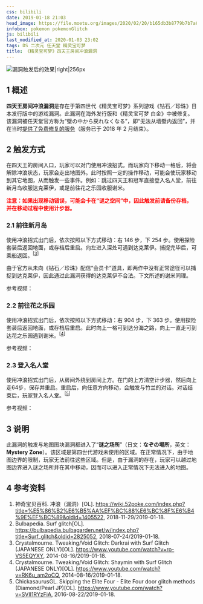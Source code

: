 ```yaml
---
css: bilibili
date: 2019-01-18 21:03
head_image: https://file.moetu.org/images/2020/02/20/b165db3b8779b7b7a651765b992fd48be69bef5add7cea2b.png
infobox: pokemon pokemonGlitch
js: bilibili
last_modified_at: 2020-01-03 23:02
tags: DS 二次元 任天堂 精灵宝可梦
title: 《精灵宝可梦》四天王房间冲浪漏洞
---
```

![漏洞触发后的效果\|right\|256px](https://file.moetu.org/images/2020/02/20/b165db3b8779b7b7a651765b992fd48be69bef5add7cea2b.png)

## 1 概述
**四天王房间冲浪漏洞**是存在于第四世代《精灵宝可梦》系列游戏《钻石／珍珠》日本发行版中的游戏漏洞。此漏洞在海外发行版和《精灵宝可梦 白金》中被修复。该漏洞被任天堂官方称为“<span lang="ja">壁の中から戻れなくなる</span>”，即“无法从墙壁内返回”，并在当时[提供了免费修复的服务](https://www.nintendo.co.jp/ds/adaj/info/index.html)（服务已于 2018 年 2 月结束）。

## 2 触发方式
在四天王的房间入口，玩家可以对门使用冲浪招式。而玩家向下移动一格后，将会解除冲浪状态，玩家会走出地图外。此时按照一定的操作移动，可能会使玩家移动到其它地图，从而触发一些事件。例如：跳过四天王和冠军直接登入名人堂，前往新月岛收服达克莱伊，或是前往花之乐园收服谢米。

<p style="color: #F00; font-weight: bold;">注意：如果出现移动错误，可能会卡在“谜之空间”中，因此触发前请备份存档，并在移动过程中使用计步器。</p>

### 2.1 前往新月岛
使用冲浪招式出门后，依次按照以下方式移动：右 146 步，下 254 步。使用探险套装后返回地面，或存档后重启。向左进入深处可遇到达克莱伊。捕捉完毕后，可乘船返回。<sup>[[3](#ref-3)]</sup>

由于官方从未向《钻石／珍珠》配信“会员卡”道具，即两作中没有正常途径可以捕捉到达克莱伊，因此通过此漏洞获得的达克莱伊不合法。下文所述的谢米同理。

参考视频：

<div class="bilibiliBox" data-aid="35191961" data-page="1"></div>

### 2.2 前往花之乐园
使用冲浪招式出门后，依次按照以下方式移动：右 904 步，下 363 步。使用探险套装后返回地面，或存档后重启。此时向上一格可到达分海之路，向上一直走可到达花之乐园遇到谢米。<sup>[[4](#ref-4)]</sup>

参考视频：

<div class="bilibiliBox" data-aid="35191961" data-page="2"></div>

### 2.3 登入名人堂
使用冲浪招式出门后，从房间外绕到房间上方。在门的上方清空计步器，然后向上走64步，保存并重启。重启后，向任意方向移动，会触发与竹兰的对话。对话结束后，玩家登入名人堂。<sup>[[5](#ref-5)]</sup>

参考视频：
 
<div class="bilibiliBox" data-aid="35192217" data-page="1"></div>

## 3 说明
此漏洞的触发与地图图块漏洞都进入了“**谜之场所**”（日文：**<span lang="ja">なぞの場所</span>**，英文：**<span lang="en">Mystery Zone</span>**）。该区域是第四世代游戏未使用的区域。在正常情况下，由于地图边界的限制，玩家无法前往这些区域。但是，由于漏洞的存在，玩家可以越过地图边界进入谜之场所并在其中移动，因而可以进入正常情况下无法进入的地图。

## 4 参考资料
1. <span id="ref-1"></span>神奇宝贝百科. 冲浪（漏洞）[OL]. <https://wiki.52poke.com/index.php?title=%E5%86%B2%E6%B5%AA%EF%BC%88%E6%BC%8F%E6%B4%9E%EF%BC%89&oldid=1405522>, 2018-11-29/2019-01-18.
2. <span id="ref-2"></span>Bulbapedia. Surf glitch[OL]. <https://bulbapedia.bulbagarden.net/w/index.php?title=Surf_glitch&oldid=2825052>, 2018-07-24/2019-01-18.
3. <span id="ref-3"></span>Crystalmourne. Tweaking/Void Glitch: Darkrai with Surf Glitch (JAPANESE ONLY)[OL]. <https://www.youtube.com/watch?v=ro-VS5EQYXY>, 2014-08-16/2019-01-18.
4. <span id="ref-4"></span>Crystalmourne. Tweaking/Void Glitch: Shaymin with Surf Glitch (JAPANESE ONLY)[OL]. <https://www.youtube.com/watch?v=RK6u_am2oCQ>, 2014-08-16/2019-01-18.
5. <span id="ref-5"></span>ChickasaurusGL. Skipping the Elite Four - Elite Four door glitch methods (Diamond/Pearl JP)[OL]. <https://www.youtube.com/watch?v=SVIl1RYzFiA>, 2016-08-22/2019-01-18.